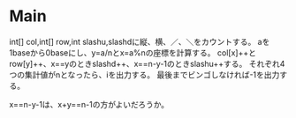 # Main
int[] col,int[] row,int slashu,slashdに縦、横、／、＼をカウントする。
aを1baseから0baseにし、y=a/nとx=a%nの座標を計算する。
col[x]++とrow[y]++、x==yのときslashd++、x==n-y-1のときslashu++する。
それぞれ4つの集計値がnとなったら、iを出力する。
最後までビンゴしなければ-1を出力する。

x==n-y-1は、x+y==n-1の方がよいだろうか。
